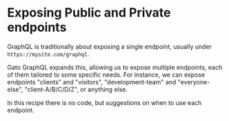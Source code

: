 # Exposing Public and Private endpoints

GraphQL is traditionally about exposing a single endpoint, usually under `https://mysite.com/graphql`.

Gato GraphQL expands this, allowing us to expose multiple endpoints, each of them tailored to some specific needs. For instance, we can expose endpoints "clients" and "visitors", "development-team" and "everyone-else", "client-A/B/C/D/Z", or anything else.

In this recipe there is no code, but suggestions on when to use each endpoint.

